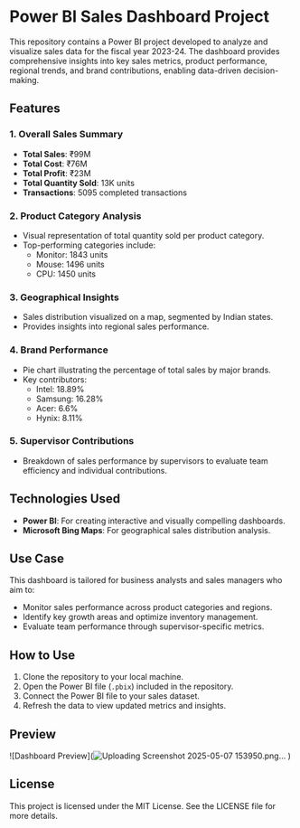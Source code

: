 # Power BI Sales Dashboard Project

This repository contains a Power BI project developed to analyze and visualize sales data for the fiscal year 2023-24. The dashboard provides comprehensive insights into key sales metrics, product performance, regional trends, and brand contributions, enabling data-driven decision-making.

## Features

### 1. **Overall Sales Summary**
   - **Total Sales**: ₹99M
   - **Total Cost**: ₹76M
   - **Total Profit**: ₹23M
   - **Total Quantity Sold**: 13K units
   - **Transactions**: 5095 completed transactions

### 2. **Product Category Analysis**
   - Visual representation of total quantity sold per product category.
   - Top-performing categories include:
     - Monitor: 1843 units
     - Mouse: 1496 units
     - CPU: 1450 units

### 3. **Geographical Insights**
   - Sales distribution visualized on a map, segmented by Indian states.
   - Provides insights into regional sales performance.

### 4. **Brand Performance**
   - Pie chart illustrating the percentage of total sales by major brands.
   - Key contributors:
     - Intel: 18.89%
     - Samsung: 16.28%
     - Acer: 6.6%
     - Hynix: 8.11%

### 5. **Supervisor Contributions**
   - Breakdown of sales performance by supervisors to evaluate team efficiency and individual contributions.

## Technologies Used
- **Power BI**: For creating interactive and visually compelling dashboards.
- **Microsoft Bing Maps**: For geographical sales distribution analysis.

## Use Case
This dashboard is tailored for business analysts and sales managers who aim to:
- Monitor sales performance across product categories and regions.
- Identify key growth areas and optimize inventory management.
- Evaluate team performance through supervisor-specific metrics.

## How to Use
1. Clone the repository to your local machine.
2. Open the Power BI file (`.pbix`) included in the repository.
3. Connect the Power BI file to your sales dataset.
4. Refresh the data to view updated metrics and insights.

## Preview
![Dashboard Preview](![Uploading Screenshot 2025-05-07 153950.png…]()
)

## License
This project is licensed under the MIT License. See the LICENSE file for more details.
